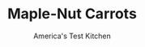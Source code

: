 ---
layout: ../../layouts/MarkdownPostLayout.astro
title: Maple-Nut Carrots
author: America's Test Kitchen
pubDate: 2023-03-15
description: "Roasting is one of the best approaches to maximize the sweet, earthy flavor of carrots. But whats the best approach to roasting carrots?"
image_url: https://res.cloudinary.com/hksqkdlah/image/upload/ar_1:1,c_fill,dpr_2.0,f_auto,fl_lossy.progressive.strip_profile,g_faces:auto,q_auto:low,w_344/4784_sfs-roastedcarrots
tags: ["Side Dishes","Vegetables","Thanksgiving","Cook's Country TV"]
calories: 644
protein: 1
carbohydrates: 17
fats: 
fiber: 3
ingredients: ["1 1/2 pounds, medium carrots, peeled and cut into 2 by 1/2-inch pieces","2 tablespoons, unsalted butter, melted","1 tablespoon, dark brown sugar","1/2 teaspoon, table salt","1/2 teaspoon, ground black pepper","2 tablespoons, maple syrup","1/2 teaspoon, vanilla extract","1/4 teaspoon, chili powder","1/2 cup, toasted, chopped walnuts"]
serves: 6
time: ""
instructions: ["Adjust oven rack to middle position and heat oven to 475 degrees. Heat rimmed baking sheet in oven for 10 minutes.","Toss carrots, melted butter, sugar, salt, and pepper in medium bowl until thoroughly combined. Remove pan from oven and place carrots in single layer on hot baking sheet. Roast until carrots are beginning to brown on bottom, about 15 minutes.","Combine maple syrup, vanilla extract, chili powder, and walnuts in bowl.","Remove pan from oven, add maple mixture and toss carrots to redistribute, and continue to roast until tender and deep amber in color, about 3 minutes. Serve."]
nutrition: ["386 mg Potassium","42 mg Phosphorus","48 mg Calcium","16 mg Magnesium","277 mg Sodium","4 g Fat","1 mg Niacin (B3)","1 g Monounsaturated","6 mg Vitamin C","10 mg Cholesterol","2 g Saturated","3 g Fiber","22 µg Folate (food)","10 g Sugars","15 µg Vitamin K","103 g Water","17 g Carbs","22 µg Folate equivalent (total)","1 g Protein","980 µg Vitamin A","107 kcal Energy","5 g Sugars, added","644 calories"]
notes: "If the carrots have very narrow tips, trim the thin ends; they scorch easily."
---